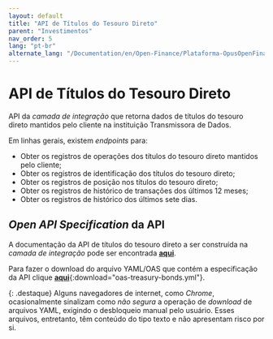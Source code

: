 ```yaml
---
layout: default
title: "API de Títulos do Tesouro Direto"
parent: "Investimentos"
nav_order: 5
lang: "pt-br"
alternate_lang: "/Documentation/en/Open-Finance/Plataforma-OpusOpenFinance/Integração/dados-investimentos/dados-tesouro/"
---
```


# API de Títulos do Tesouro Direto

API da *camada de integração* que retorna dados de títulos do tesouro direto mantidos pelo cliente na instituição Transmissora de Dados.

Em linhas gerais, existem *endpoints* para:

- Obter os registros de operações dos títulos do tesouro direto mantidos pelo cliente;
- Obter os registros de identificação dos títulos do tesouro direto;
- Obter os registros de posição nos títulos do tesouro direto;
- Obter os registros de histórico de transações dos últimos 12 meses;
- Obter os registros de histórico dos últimos sete dias.

## *Open API Specification* da API

A documentação da API de títulos do tesouro direto a ser construída na *camada de integração* pode ser encontrada [**aqui**][API-Tesouro-Direto].

Para fazer o download do arquivo YAML/OAS que contém a especificação da API clique [**aqui**](../../apis/dados-investimento/oas-treasury-bonds.yml){:download="oas-treasury-bonds.yml"}.

{: .destaque}
Alguns navegadores de internet, como *Chrome*, ocasionalmente sinalizam como *não segura* a operação de *download* de arquivos YAML, exigindo o desbloqueio manual pelo usuário. Esses arquivos, entretanto, têm conteúdo do tipo texto e não apresentam risco por si.

[API-Tesouro-Direto]: ../../../../../swagger-ui/index.html?api=data-treasury-bonds

